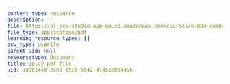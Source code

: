 ```yaml
---
content_type: resource
description: ''
file: https://ol-ocw-studio-app-qa.s3.amazonaws.com/courses/6-004-computation-structures-spring-2017/388014e02cb015cb5542414525b94496_781P9Ixmi0g.pdf
file_type: application/pdf
learning_resource_types: []
ocw_type: OCWFile
parent_uid: null
resourcetype: Document
title: 3play pdf file
uid: 388014e0-2cb0-15cb-5542-414525b94496
---
```

